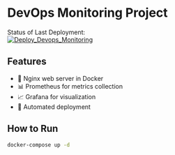 # DevOps Monitoring Project
Status of Last Deployment:<br>
[![Deploy_Devops_Monitoring](https://github.com/dmplastun/devops-monitoring/actions/workflows/deploy.yml/badge.svg?event=deployment_status)](https://github.com/dmplastun/devops-monitoring/actions/workflows/deploy.yml)


## Features
- 🐳 Nginx web server in Docker
- 📊 Prometheus for metrics collection
- 📈 Grafana for visualization
- 🔄 Automated deployment

## How to Run
```bash
docker-compose up -d
